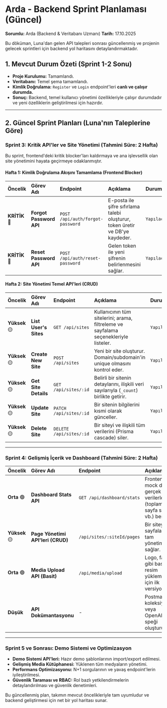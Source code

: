 # Arda - Backend Sprint Planlaması (Güncel)

**Sorumlu:** Arda (Backend & Veritabanı Uzmanı)
**Tarih:** 17.10.2025

Bu döküman, Luna'dan gelen API talepleri sonrası güncellenmiş ve projenin gelecek sprintleri için backend yol haritasını detaylandırmaktadır.

## 1. Mevcut Durum Özeti (Sprint 1-2 Sonu)

- **Proje Kurulumu:** Tamamlandı.
- **Veritabanı:** Temel şema tamamlandı.
- **Kimlik Doğrulama:** `Register` ve `Login` endpoint'leri **canlı ve çalışır durumda.**
- **Sonuç:** Backend, temel kullanıcı yönetimi özellikleriyle çalışır durumdadır ve yeni özelliklerin geliştirilmesi için hazırdır.

---

## 2. Güncel Sprint Planları (Luna'nın Taleplerine Göre)

### Sprint 3: Kritik API'ler ve Site Yönetimi (Tahmini Süre: 2 Hafta)

Bu sprint, frontend'deki kritik blocker'ları kaldırmaya ve ana işlevsellik olan site yönetimini hayata geçirmeye odaklanmıştır.

#### **Hafta 1: Kimlik Doğrulama Akışını Tamamlama (Frontend Blocker)**

| Öncelik | Görev Adı | Endpoint | Açıklama | Durum |
| :--- | :--- | :--- | :--- | :--- |
| **KRİTİK** 🔴 | **Forgot Password API** | `POST /api/auth/forgot-password` | E-posta ile şifre sıfırlama talebi oluşturur, token üretir ve DB'ye kaydeder. | `Yapılacak` |
| **KRİTİK** 🔴 | **Reset Password API** | `POST /api/auth/reset-password` | Gelen token ile yeni şifrenin belirlenmesini sağlar. | `Yapılacak` |

#### **Hafta 2: Site Yönetimi Temel API'leri (CRUD)**

| Öncelik | Görev Adı | Endpoint | Açıklama | Durum |
| :--- | :--- | :--- | :--- | :--- |
| **Yüksek** 🟡 | **List User's Sites** | `GET /api/sites` | Kullanıcının tüm sitelerini; arama, filtreleme ve sayfalama seçenekleriyle listeler. | `Yapılacak` |
| **Yüksek** 🟡 | **Create New Site** | `POST /api/sites` | Yeni bir site oluşturur. Domain/subdomain'in unique olmasını kontrol eder. | `Yapılacak` |
| **Yüksek** 🟡 | **Get Site Details** | `GET /api/sites/:id` | Belirli bir sitenin detaylarını, ilişkili veri sayılarıyla (`_count`) birlikte getirir. | `Yapılacak` |
| **Yüksek** 🟡 | **Update Site** | `PATCH /api/sites/:id` | Bir sitenin bilgilerini kısmi olarak günceller. | `Yapılacak` |
| **Yüksek** 🟡 | **Delete Site** | `DELETE /api/sites/:id` | Bir siteyi ve ilişkili tüm verilerini (Prisma cascade) siler. | `Yapılacak` |

---

### Sprint 4: Gelişmiş İçerik ve Dashboard (Tahmini Süre: 2 Hafta)

| Öncelik | Görev Adı | Endpoint | Açıklama | Durum |
| :--- | :--- | :--- | :--- | :--- |
| **Orta** 🟢 | **Dashboard Stats API** | `GET /api/dashboard/stats` | Frontend'deki mock datayı gerçek verilerle (toplam site, sayfa sayısı vb.) besler. | `Yapılacak` |
| **Yüksek** 🟡 | **Page Yönetimi API'leri (CRUD)** | `/api/sites/:siteId/pages` | Bir siteye ait sayfaların tam yönetimini sağlar. | `Yapılacak` |
| **Orta** 🟢 | **Media Upload API (Basit)** | `/api/media/upload` | Logo, favicon gibi basit resim yüklemeleri için ilk versiyon. | `Yapılacak` |
| **Düşük** | **API Dokümantasyonu** | - | Postman koleksiyonu veya OpenAPI speği oluşturulması. | `Yapılacak` |

---

### Sprint 5 ve Sonrası: Demo Sistemi ve Optimizasyon

- **Demo Sistemi API'leri:** Hazır demo şablonlarının import/export edilmesi.
- **Gelişmiş Media Kütüphanesi:** Yüklenen tüm medyaların yönetimi.
- **Performans Optimizasyonu:** N+1 sorgularının ve yavaş endpoint'lerin iyileştirilmesi.
- **Güvenlik Taraması ve RBAC:** Rol bazlı yetkilendirmelerin detaylandırılması ve güvenlik denetimleri.

Bu güncellenmiş plan, takımın mevcut öncelikleriyle tam uyumludur ve backend geliştirmesi için net bir yol haritası sunar.